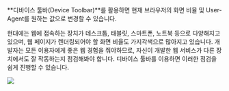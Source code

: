 **디바이스 툴바(Device Toolbar)**를 활용하면 현재 브라우저의 화면 비율 및 User-Agent를 원하는 값으로 변경할 수 있습니다.

현대에는 웹에 접속하는 장치가 데스크톱, 태블릿, 스마트폰, 노트북 등으로 다양해지고 있으며, 웹 페이지가 렌더링되어야 할 화면 비율도 가지각색으로 많아지고 있습니다. 개발자는 모든 이용자에게 좋은 웹 경험을 줘야하므로, 자신이 개발한 웹 서비스가 다른 장치에서도 잘 작동하는지 점검해봐야 합니다. 디바이스 툴바를 이용하면 이러한 점검을 쉽게 진행할 수 있습니다.

![](https://dreamhack-lecture.s3.amazonaws.com/media/6c0eb23495818aa2645ac08e8336a14882640d0e1714611702adfb6528b50963.png)
